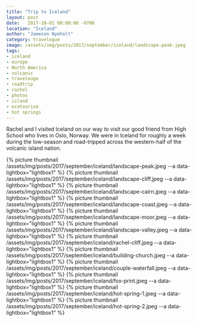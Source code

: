 ```yaml
---
title: "Trip to Iceland"
layout: post
date:   2017-10-01 00:00:00 -0700
location: "Iceland"
author: "Jameson Nyeholt"
category: travelogue
image: /assets/img/posts/2017/september/iceland/landscape-peak.jpeg
tags:
- iceland
- europe
- North America
- volcanic
- travelouge
- roadtrip
- rachel
- photos
- island
- ecotourism
- hot springs
---
```


Rachel and I visited Iceland on our way to visit our good friend from High School who lives in Oslo, Norway.  We were in Iceland for roughly a week during the low-season and road-tripped across the western-half of the volcanic island nation.

<!--more--> 

{% picture thumbnail /assets/img/posts/2017/september/iceland/landscape-peak.jpeg --a data-lightbox="lightbox1" %}
{% picture thumbnail /assets/img/posts/2017/september/iceland/landscape-cliff.jpeg --a data-lightbox="lightbox1" %}
{% picture thumbnail /assets/img/posts/2017/september/iceland/landscape-cairn.jpeg --a data-lightbox="lightbox1" %}
{% picture thumbnail /assets/img/posts/2017/september/iceland/landscape-coast.jpeg --a data-lightbox="lightbox1" %}
{% picture thumbnail /assets/img/posts/2017/september/iceland/landscape-moor.jpeg --a data-lightbox="lightbox1" %}
{% picture thumbnail /assets/img/posts/2017/september/iceland/landscape-valley.jpeg --a data-lightbox="lightbox1" %}
{% picture thumbnail /assets/img/posts/2017/september/iceland/rachel-cliff.jpeg --a data-lightbox="lightbox1" %}
{% picture thumbnail /assets/img/posts/2017/september/iceland/building-church.jpeg --a data-lightbox="lightbox1" %}
{% picture thumbnail /assets/img/posts/2017/september/iceland/couple-waterfall.jpeg --a data-lightbox="lightbox1" %}
{% picture thumbnail /assets/img/posts/2017/september/iceland/fox-print.jpeg --a data-lightbox="lightbox1" %}
{% picture thumbnail /assets/img/posts/2017/september/iceland/hot-spring-1.jpeg --a data-lightbox="lightbox1" %}
{% picture thumbnail /assets/img/posts/2017/september/iceland/hot-spring-2.jpeg --a data-lightbox="lightbox1" %}
